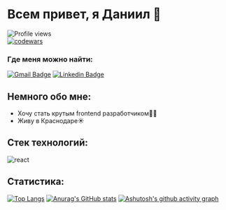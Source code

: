 # **Всем привет, я Даниил** 🍕

![Profile views](https://gpvc.arturio.dev/DanyKuzmenko)  
[![codewars](https://www.codewars.com/users/Daniil%20Kuzmenko/badges/micro)](https://www.codewars.com/users/Daniil%20Kuzmenko)

### **Где меня можно найти:**
[![Gmail Badge](https://img.shields.io/badge/Gmail-D14836?style=for-the-badge&logo=gmail&logoColor=white)](mailto:dankuzmenko02@yandex.ru) 
[![Linkedin Badge](https://img.shields.io/badge/LinkedIn-0077B5?style=for-the-badge&logo=linkedin&logoColor=white)](https://www.linkedin.com/in/daniil-kuzmenko-30a33822b/)

## **Немного обо мне:**
* Хочу стать крутым frontend разработчиком👨‍💻
* Живу в Краснодаре☀️

## **Стек технологий:**
![react](https://img.shields.io/badge/React-20232A?style=for-the-badge&logo=react&logoColor=61DAFB)

## **Статистика:**
[![Top Langs](https://github-readme-stats.vercel.app/api/top-langs/?username=DanyKuzmenko&layout=compact)](https://github.com/anuraghazra/github-readme-stats)
[![Anurag's GitHub stats](https://github-readme-stats.vercel.app/api?username=DanyKuzmenko&show_icons=true&theme=radical)](https://github.com/anuraghazra/github-readme-stats)
[![Ashutosh's github activity graph](https://activity-graph.herokuapp.com/graph?username=DanyKuzmenko&theme=dracula)](https://github.com/ashutosh00710/github-readme-activity-graph)

